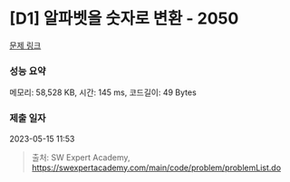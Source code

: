 # [D1] 알파벳을 숫자로 변환 - 2050 

[문제 링크](https://swexpertacademy.com/main/code/problem/problemDetail.do?contestProbId=AV5QLGxKAzQDFAUq) 

### 성능 요약

메모리: 58,528 KB, 시간: 145 ms, 코드길이: 49 Bytes

### 제출 일자

2023-05-15 11:53



> 출처: SW Expert Academy, https://swexpertacademy.com/main/code/problem/problemList.do